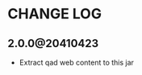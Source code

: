 CHANGE LOG
===================

2.0.0@20410423
-------------------
* Extract qad web content to this jar